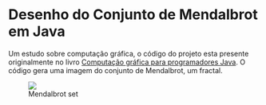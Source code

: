# Desenho do Conjunto de Mendalbrot em Java
<p>Um estudo sobre computação gráfica, o código do projeto esta presente originalmente no livro <a href='https://www.amazon.com.br/Computa%C3%A7%C3%A3o-Gr%C3%A1fica-Para-Programadores-Java/dp/8521616295'>Computação gráfica para programadores Java</a>.
O código gera uma imagem do conjunto de Mendalbrot, um fractal.
</p>
<figure>
<img src='https://en.wikipedia.org/wiki/File:Mandel_zoom_00_mandelbrot_set.jpg'>
<figcaption>Mendalbrot set</figcaption>
</figure>
